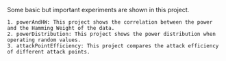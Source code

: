 Some basic but important experiments are shown in this project.

 	1. powerAndHW: This project shows the correlation between the power and the Hamming Weight of the data.
 	2. powerDistribution: This project shows the power distribution when operating random values.
 	3. attackPointEfficiency: This project compares the attack efficiency of different attack points.

​	